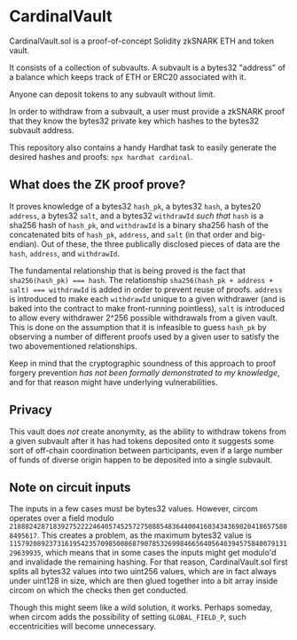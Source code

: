 # CardinalVault

CardinalVault.sol is a proof-of-concept Solidity zkSNARK ETH and token vault.

It consists of a collection of subvaults. A subvault is a bytes32 "address" of a balance which keeps track of ETH or ERC20 associated with it.

Anyone can deposit tokens to any subvault without limit.

In order to withdraw from a subvault, a user must provide a zkSNARK proof that they know the bytes32 private key which hashes to the bytes32 subvault address.

This repository also contains a handy Hardhat task to easily generate the desired hashes and proofs: `npx hardhat cardinal`.

## What does the ZK proof prove?

It proves knowledge of a bytes32 `hash_pk`, a bytes32 `hash`, a bytes20 `address`, a bytes32 `salt`, and a bytes32 `withdrawId` _such that_ `hash` is a sha256 hash of `hash_pk`, and `withdrawId` is a binary sha256 hash of the concatenated bits of `hash_pk`, `address`, and `salt` (in that order and big-endian). Out of these, the three publically disclosed pieces of data are the `hash`, `address`, and `withdrawId`.

The fundamental relationship that is being proved is the fact that `sha256(hash_pk) === hash`. The relationship `sha256(hash_pk + address + salt) === withdrawId` is added in order to prevent reuse of proofs. `address` is introduced to make each `withdrawId` unique to a given withdrawer (and is baked into the contract to make front-running pointless), `salt` is introduced to allow every withdrawer 2^256 possible withdrawals from a given vault. This is done on the assumption that it is infeasible to guess `hash_pk` by observing a number of different proofs used by a given user to satisfy the two abovementioned relationships. 

Keep in mind that the cryptographic soundness of this approach to proof forgery prevention *has not been formally demonstrated to my knowledge*, and for that reason might have underlying vulnerabilities. 

## Privacy

This vault does *not* create anonymity, as the ability to withdraw tokens from a given subvault after it has had tokens deposited onto it suggests some sort of off-chain coordination between participants, even if a large number of funds of diverse origin happen to be deposited into a single subvault. 

## Note on circuit inputs

The inputs in a few cases must be bytes32 values. However, circom operates over a field modulo `21888242871839275222246405745257275088548364400416034343698204186575808495617`. This creates a problem, as the maximum bytes32 value is `115792089237316195423570985008687907853269984665640564039457584007913129639935`, which means that in some cases the inputs might get modulo'd and invalidade the remaining hashing. For that reason, CardinalVault.sol first splits all bytes32 values into two uint256 values, which are in fact always under uint128 in size, which are then glued together into a bit array inside circom on which the checks then get conducted. 

Though this might seem like a wild solution, it works. Perhaps someday, when circom adds the possibility of setting `GLOBAL_FIELD_P`, such eccentricities will become unnecessary.
